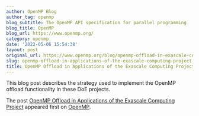 ```yaml
---
author: OpenMP Blog
author_tag: openmp
blog_subtitle: The OpenMP API specification for parallel programming
blog_title: OpenMP
blog_url: https://www.openmp.org/
category: openmp
date: '2022-05-06 15:54:38'
layout: post
original_url: https://www.openmp.org/blog/openmp-offload-in-exascale-computing-applications/?utm_source=rss&utm_medium=rss&utm_campaign=openmp-offload-in-exascale-computing-applications
slug: openmp-offload-in-applications-of-the-exascale-computing-project
title: OpenMP Offload in Applications of the Exascale Computing Project
---
```


<p>This blog post describes the strategy used to implement the OpenMP offload functionality in these DoE projects.</p>

<p>The post <a href="https://www.openmp.org/blog/openmp-offload-in-exascale-computing-applications/" rel="nofollow">OpenMP Offload in Applications of the Exascale Computing Project</a> appeared first on <a href="https://www.openmp.org" rel="nofollow">OpenMP</a>.</p>